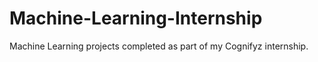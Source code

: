 # Machine-Learning-Internship
Machine Learning projects completed as part of my Cognifyz internship.
